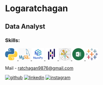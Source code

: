 # Logaratchagan 
## Data Analyst

 <h3 align="left">Skills:</h3> <p align="left"> <a href="https://www.python.org" target="_blank" rel="noreferrer"> <img src="https://github.com/Logaratchagan/Logaratchagan/blob/main/python.png" alt="python" width="40" height="40"/> </a> <a href="https://www.mysql.com/" target="_blank" rel="noreferrer"> <img src="https://github.com/Logaratchagan/Logaratchagan/blob/main/mysql.png" alt="mysql" width="40" height="40"/> </a> <a href="https://numpy.org/" target="_blank" rel="noreferrer"> <img src="https://github.com/Logaratchagan/Logaratchagan/blob/main/numpy.png" alt="Numpy" width="40" height="40"/> </a> <a href="https://pandas.pydata.org/" target="_blank" rel="noreferrer"> <img src="https://github.com/Logaratchagan/Logaratchagan/blob/main/pandas.png" alt="pandas" width="40" height="40"/> </a> <a href="https://matplotlib.org/" target="_blank" rel="noreferrer"> <img src="https://github.com/Logaratchagan/Logaratchagan/blob/main/matplotlib.png" alt="Matplotlib" width="40" height="40"/> </a> <a href="https://www.microsoft.com/en-in/microsoft-365/excel" target="_blank" rel="noreferrer"> <img src="https://github.com/Logaratchagan/Logaratchagan/blob/main/excel.png" alt="Excel" width="40" height="40"/> </a>   <a href="https://www.tableau.com/" target="_blank" rel="noreferrer"> <img src="https://github.com/Logaratchagan/Logaratchagan/blob/main/tableau.png" alt="Tableau" width="40" height="40"/> </a></p>

Mail - ratchagan9876@gmail.com 

[<img src='https://cdn.jsdelivr.net/npm/simple-icons@3.0.1/icons/github.svg' alt='github' height='20'>](https://github.com/Logaratchagan)  [<img src='https://cdn.jsdelivr.net/npm/simple-icons@3.0.1/icons/linkedin.svg' alt='linkedin' height='20'>](https://www.linkedin.com/in/logaratchagan-k-579851193/) [<img src='https://cdn.jsdelivr.net/npm/simple-icons@3.0.1/icons/instagram.svg' alt='instagram' height='20'>](https://www.instagram.com/rakshkrish/)  

